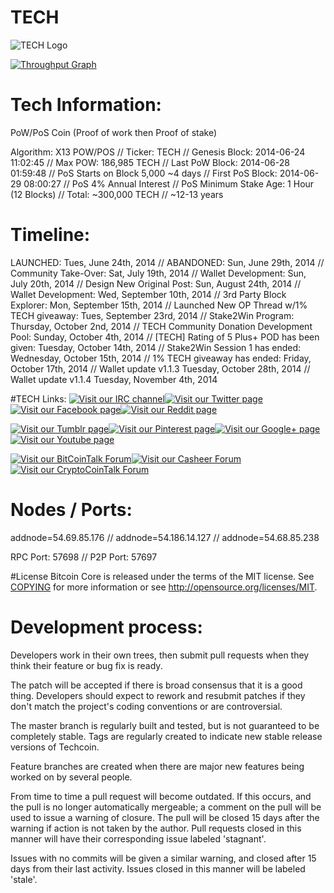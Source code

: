 # TECH
![TECH Logo](http://tech-co.in/img/logo.png "TECH Logo")

[![Throughput Graph](https://graphs.waffle.io/techcoincommunity/techcoin/throughput.svg)](https://waffle.io/techcoincommunity/techcoin/metrics)

# Tech Information:
PoW/PoS Coin (Proof of work then Proof of stake)

Algorithm: X13 POW/POS // Ticker: TECH // Genesis Block: 2014-06-24 11:02:45 // Max POW: 186,985 TECH // Last PoW Block: 2014-06-28 01:59:48 // PoS Starts on Block 5,000 ~4 days // First PoS Block: 2014-06-29 08:00:27 // PoS 4% Annual Interest // PoS Minimum Stake Age: 1 Hour (12 Blocks) // Total: ~300,000 TECH // ~12-13 years

# Timeline:
LAUNCHED: Tues, June 24th, 2014 // ABANDONED: Sun, June 29th, 2014 // Community Take-Over: Sat, July 19th, 2014 // Wallet Development: Sun, July 20th, 2014 // Design New Original Post: Sun, August 24th, 2014 // Wallet Development: Wed, September 10th, 2014 // 3rd Party Block Explorer: Mon, September 15th, 2014 // Launched New OP Thread w/1% TECH giveaway: Tues, September 23rd, 2014 // Stake2Win Program: Thursday, October 2nd, 2014 // TECH Community Donation Development Pool: Sunday, October 4th, 2014 // [TECH] Rating of 5 Plus+ POD has been given: Tuesday, October 14th, 2014 // Stake2Win Session 1 has ended: Wednesday, October 15th, 2014 // 1% TECH giveaway has ended: Friday, October 17th, 2014 // Wallet update v1.1.3 Tuesday, October 28th, 2014 // Wallet update v1.1.4 Tuesday, November 4th, 2014

#TECH Links:
[![Visit our IRC channel](http://oi59.tinypic.com/nbx9j9.jpg)](https://kiwiirc.com/client/chat.freenode.net:+6697|?#techcoin)[![Visit our Twitter page](http://oi58.tinypic.com/14jat53.jpg)](https://twitter.com/TechcoinGroup)[![Visit our Facebook page](http://oi60.tinypic.com/4re3ki.jpg)](https://www.facebook.com/pages/TechCoin/738472479557133)[![Visit our Reddit page](http://oi58.tinypic.com/30uftyr.jpg)](http://www.reddit.com/r/techcoin/)

[![Visit our Tumblr page](http://oi57.tinypic.com/15x09vr.jpg)](http://tech-coin.tumblr.com/)[![Visit our Pinterest page](http://oi57.tinypic.com/281fu2o.jpg)](http://www.pinterest.com/TestingCrypto/tech-coin-community-pin-it/)[![Visit our Google+ page](http://oi57.tinypic.com/sw60p2.jpg)](https://plus.google.com/u/0/b/103613383977545779663/103613383977545779663/about)[![Visit our Youtube page](http://oi62.tinypic.com/20uvn0n.jpg)](https://www.youtube.com/channel/UCaOXeFpu-0IWjb8btwZtfBw)

[![Visit our BitCoinTalk Forum](http://oi58.tinypic.com/29pswo0.jpg)](https://bitcointalk.org/index.php?topic=794069.0)[![Visit our Casheer Forum](http://oi60.tinypic.com/34rd1r8.jpg)](http://forum.casheer.net/viewtopic.php?f=15&t=263)[![Visit our CryptoCoinTalk Forum](http://oi61.tinypic.com/2i1cpaf.jpg)](https://cryptocointalk.com/forum/1743-techcoin-tech/)

# Nodes / Ports:
addnode=54.69.85.176 // addnode=54.186.14.127 // addnode=54.68.85.238

RPC Port: 57698 // P2P Port: 57697

#License
Bitcoin Core is released under the terms of the MIT license. See [COPYING](COPYING) for more
information or see http://opensource.org/licenses/MIT.

# Development process:
Developers work in their own trees, then submit pull requests when they think their feature or bug fix is ready.

The patch will be accepted if there is broad consensus that it is a good thing. Developers should expect to rework and resubmit patches if they don't match the project's coding conventions or are controversial.

The master branch is regularly built and tested, but is not guaranteed to be completely stable. Tags are regularly created to indicate new stable release versions of Techcoin.

Feature branches are created when there are major new features being worked on by several people.

From time to time a pull request will become outdated. If this occurs, and the pull is no longer automatically mergeable; a comment on the pull will be used to issue a warning of closure. The pull will be closed 15 days after the warning if action is not taken by the author. Pull requests closed in this manner will have their corresponding issue labeled 'stagnant'.

Issues with no commits will be given a similar warning, and closed after 15 days from their last activity. Issues closed in this manner will be labeled 'stale'.
